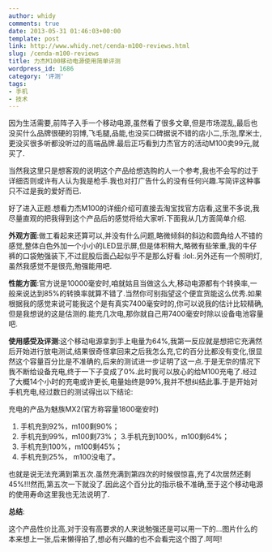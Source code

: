 ```yaml
---
author: whidy
comments: true
date: 2013-05-31 01:46:03+00:00
template: post
link: http://www.whidy.net/cenda-m100-reviews.html
slug: /cenda-m100-reviews
title: 力杰M100移动电源使用简单评测
wordpress_id: 1686
category: '评测'
tags:
- 手机
- 技术
---
```


因为生活需要,前阵子入手一个移动电源,虽然看了很多文章,但是市场混乱,最后也没买什么品牌很硬的羽博,飞毛腿,品能,也没买口碑据说不错的店小二,乐泡,摩米士,更没买很多听都没听过的高端品牌.最后正巧看到力杰官方的活动M100卖99元,就买了.

当然我这里只是想客观的说明这个产品给想选购的人一个参考,我也不会写的过于详细否则或许有人认为我是枪手.我也对打广告什么的没有任何兴趣.写简评这种事只不过是我的爱好而已.

好了进入正题.想看力杰M100的详细介绍可直接去淘宝找官方店看,这里不多说,我尽量直观的把我得到这个产品后的感觉将给大家听.下面我从几方面简单介绍.

**外观方面**:做工看起来还算可以,并没有什么问题,略微倾斜的斜边和圆角给人不错的感觉,整体白色外加一个小小的LED显示屏,但是体积稍大,略微有些笨重,我的牛仔裤的口袋勉强装下,不过屁股后面凸起似乎不是那么好看 :lol:.另外还有一个照明灯,虽然我感觉不是很亮,勉强能用吧.

**性能方面**:官方说是10000毫安时,咱就姑且当做这么大,移动电源都有个转换率,一般来说达到85%的转换率就算不错了.当然你可别指望这个便宜货能这么优秀.如果根据我的感觉来说可能我这个是有真实7400毫安时的,你可以说我的估计比较精确,但是我想说的这是估测的.能充几次电,那你就自己用7400毫安时除以设备电池容量吧.

**使用感受及评测**:这个移动电源拿到手上电量为64%,我第一反应就是想把它充满然后开始进行放电测试,结果很奇怪拿回来之后我怎么充,它的百分比都没有变化,很显然这个容量百分比是不准确的,后来的测试进一步证明了这一点.于是无奈的情况下我不断给设备充电,终于一下子变成了0%.此时我可以放心的给M100充电了.经过了大概14个小时的充电或许更长,电量始终是99%,我并不想纠结此事.于是开始对手机充电,经过数日的测试得出以下结论:

充电的产品为魅族MX2(官方称容量1800毫安时)

1. 手机充到92%，m100剩90%；
2. 手机充到99%，m100剩73%；
3.手机充到100%，m100剩64%；
4. 手机充到100%，m100剩45%；
5. 手机充到25%， m100没电了。

也就是说无法充满到第五次.虽然充满到第四次的时候很惊喜,充了4次居然还剩45%!!!然而,第五次一下就没了.因此这个百分比的指示极不准确,至于这个移动电源的使用寿命这里我也无法说明了.

**总结**:

这个产品性价比高,对于没有高要求的人来说勉强还是可以用一下的...图片什么的本来想上一张,后来懒得拍了,想必有兴趣的也不会看完这个图了.呵呵!
